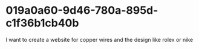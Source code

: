 # 019a0a60-9d46-780a-895d-c1f36b1cb40b
I want to create a website for copper wires and the design like rolex or nike
